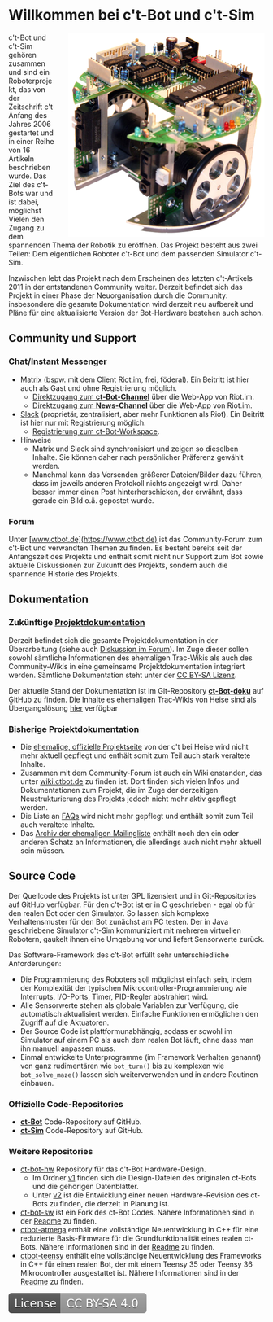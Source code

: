 # Willkommen bei c't-Bot und c't-Sim

<img src="images/ctbot.png" style="float: right; margin-left:2em; height: 400px;" />

c't-Bot und c't-Sim gehören zusammen und sind ein Roboterprojekt, das von der Zeitschrift c't Anfang des Jahres 2006 gestartet  und in einer Reihe von 16 Artikeln beschrieben wurde. Das Ziel des c't-Bots war und ist dabei, möglichst Vielen den Zugang zu dem spannenden Thema der Robotik zu eröffnen. Das Projekt besteht aus zwei Teilen: Dem eigentlichen Roboter c't-Bot und dem passenden Simulator c't-Sim.

Inzwischen lebt das Projekt nach dem Erscheinen des letzten c't-Artikels 2011 in der entstandenen Community weiter. Derzeit befindet sich das Projekt in einer Phase der Neuorganisation durch die Community: insbesondere die gesamte Dokumentation wird derzeit neu aufbereit und Pläne für eine aktualisierte Version der Bot-Hardware bestehen auch schon.

## Community und Support

### Chat/Instant Messenger
- [Matrix](https://de.wikipedia.org/wiki/Matrix_%28Kommunikationsprotokoll%29) (bspw. mit dem Client [Riot.im](https://riot.im), frei, föderal). Ein Beitritt ist hier auch als Gast und ohne Registrierung möglich.
  - [Direktzugang zum **ct-Bot-Channel**](https://riot.im/app/#/room/#ctbot:matrix.org) über die Web-App von Riot.im.
  - [Direktzugang zum **News-Channel**](https://riot.im/app/#/room/#ct-Bot-news:matrix.org) über die Web-App von Riot.im.
- [Slack](https://de.wikipedia.org/wiki/Slack_%28Software%29) (proprietär, zentralisiert, aber mehr Funktionen als Riot). Ein Beitritt ist hier nur mit Registrierung möglich.
  - [Registrierung zum ct-Bot-Workspace](https://ct-bot-slack.herokuapp.com).
- Hinweise
  - Matrix und Slack sind synchronisiert und zeigen so dieselben Inhalte. Sie können daher nach persönlicher Präferenz gewählt werden.
  - Manchmal kann das Versenden größerer Dateien/Bilder dazu führen, dass im jeweils anderen Protokoll nichts angezeigt wird. Daher besser immer einen Post hinterherschicken, der erwähnt, dass gerade ein Bild o.ä. gepostet wurde.

### Forum
Unter [www.ctbot.de](https://www.ctbot.de) ist das Community-Forum zum c't-Bot und verwandten Themen zu finden. Es besteht bereits seit der Anfangszeit des Projekts und enthält somit nicht nur Support zum Bot sowie aktuelle Diskussionen zur Zukunft des Projekts, sondern auch die spannende Historie des Projekts.

## Dokumentation

### Zukünftige [Projektdokumentation](https://github.com/Nightwalker-87/ct-bot-doku) 
Derzeit befindet sich die gesamte Projektdokumentation in der Überarbeitung (siehe auch [Diskussion im Forum](https://www.ctbot.de/viewtopic.php?f=34&t=1219)). Im Zuge dieser sollen sowohl sämtliche Informationen des ehemaligen Trac-Wikis als auch des Community-Wikis in eine gemeinsame Projektdokumentation integriert werden. Sämtliche Dokumentation steht unter der [CC BY-SA Lizenz](https://creativecommons.org/licenses/by-sa/4.0/).

Der aktuelle Stand der Dokumentation ist im Git-Repository [**ct-Bot-doku**](https://github.com/Nightwalker-87/ct-bot-doku) auf GitHub zu finden. Die Inhalte es ehemaligen Trac-Wikis von Heise sind als Übergangslösung [hier](https://github.com/Nightwalker-87/ct-bot-doku/blob/master/_tmp_trac_wiki_export/readme.md) verfügbar

### Bisherige Projektdokumentation
 - Die [ehemalige, offizielle Projektseite](https://www.heise.de/ct/artikel/c-t-Bot-und-c-t-Sim-284119.html) von der c't bei Heise wird nicht mehr aktuell gepflegt und enthält somit zum Teil auch stark veraltete Inhalte.
 - Zusammen mit dem Community-Forum ist auch ein Wiki enstanden, das unter [wiki.ctbot.de](https://wiki.ctbot.de) zu finden ist. Dort finden sich vielen Infos und Dokumentationen zum Projekt, die im Zuge der derzeitigen Neustrukturierung des Projekts jedoch nicht mehr aktiv gepflegt werden. 
 - Die Liste an [FAQs](https://www.heise.de/ct/artikel/FAQ-fuer-c-t-Bot-und-c-t-SIM-291940.html) wird nicht mehr gepflegt und enthält somit zum Teil auch veraltete Inhalte.
 - Das [Archiv der ehemaligen Mailingliste](https://www.heise.de/ct/newsletter/archiv/ct-bot-entwickler/) enthält noch den ein oder anderen Schatz an Informationen, die allerdings auch nicht mehr aktuell sein müssen.

## Source Code

Der Quellcode des Projekts ist unter GPL lizensiert und in Git-Repositories auf GitHub verfügbar. Für den c't-Bot ist er in C geschrieben - egal ob für den realen Bot oder den Simulator. So lassen sich komplexe Verhaltensmuster für den Bot zunächst am PC testen. Der in Java geschriebene Simulator c't-Sim kommuniziert mit mehreren virtuellen Robotern, gaukelt ihnen eine Umgebung vor und liefert Sensorwerte zurück.

Das Software-Framework des c’t-Bot erfüllt sehr unterschiedliche Anforderungen:
 - Die Programmierung des Roboters soll möglichst einfach sein, indem der Komplexität der typischen Mikrocontroller-Programmierung wie Interrupts, I/O-Ports, Timer, PID-Regler abstrahiert wird.
 - Alle Sensorwerte stehen als globale Variablen zur Verfügung, die automatisch aktualisiert werden. Einfache Funktionen ermöglichen den Zugriff auf die Aktuatoren.
 - Der Source Code ist plattformunabhängig, sodass er sowohl im Simulator auf einem PC als auch dem realen Bot läuft, ohne dass man ihn manuell anpassen muss.
 - Einmal entwickelte Unterprogramme (im Framework Verhalten genannt) von ganz rudimentären wie `bot_turn()` bis zu komplexen wie `bot_solve_maze()` lassen sich weiterverwenden und in andere Routinen einbauen.
 
### Offizielle Code-Repositories
- [**ct-Bot**](https://github.com/tsandmann/ct-bot) Code-Repository auf GitHub.
- [**ct-Sim**](https://github.com/tsandmann/ct-sim) Code-Repository auf GitHub.

### Weitere Repositories
- [ct-bot-hw](https://github.com/tsandmann/ct-bot-hw) Repository für das c't-Bot Hardware-Design. 
  - Im Ordner [v1](https://github.com/tsandmann/ct-bot-hw/tree/master/v1) finden sich  die Design-Dateien des originalen ct-Bots und die gehörigen Datenblätter. 
  - Unter [v2](https://github.com/tsandmann/ct-bot-hw/tree/master/v2) ist die Entwicklung einer neuen Hardware-Revision des ct-Bots zu finden, die derzeit in Planung ist.
- [ct-bot-sw](https://github.com/Nightwalker-87/ct-bot-sw) ist ein Fork des ct-Bot Codes. Nähere Informationen sind in der [Readme](https://github.com/Nightwalker-87/ct-bot-sw/blob/master/README.md) zu finden.
- [ctbot-atmega](https://github.com/tsandmann/ctbot-atmega) enthält eine vollständige Neuentwicklung in C++ für eine reduzierte Basis-Firmware für die Grundfunktionalität eines realen ct-Bots. Nähere Informationen sind in der [Readme](https://github.com/tsandmann/ctbot-atmega/blob/master/README.md) zu finden.
- [ctbot-teensy](https://github.com/tsandmann/ctbot-teensy) enthält eine vollständige Neuentwicklung des Frameworks in C++ für einen realen Bot, der mit einem Teensy 35 oder Teensy 36 Mikrocontroller ausgestattet ist. Nähere Informationen sind in der [Readme](https://github.com/tsandmann/ctbot-teensy/blob/master/README.md) zu finden.

[![License: CC BY-SA 4.0](license.svg)](https://creativecommons.org/licenses/by-sa/4.0/)

